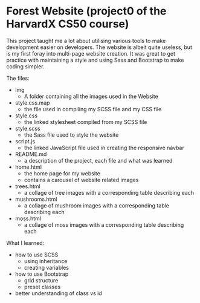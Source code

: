 # Forest Website (project0 of the HarvardX CS50 course)

This project taught me a lot about utilising various tools to make development easier on developers.
The website is albeit quite useless, but is my first foray into multi-page website creation. It was great to get practice with maintaining a style and using Sass and Bootstrap to make coding simpler.

The files:
* img
  * A folder containing all the images used in the Website
* style.css.map
  * the file used in compiling my SCSS file and my CSS file
* style.css
  * the linked stylesheet compiled from my SCSS file
* style.scss
  * the Sass file used to style the website
* script.js
  * the linked JavaScript file used in creating the responsive navbar
* README.md
  * a description of the project, each file and what was learned
* home.html
  * the home page for my website
  * contains a carousel of website related images
* trees.html
  * a collage of tree images with a corresponding table describing each
* mushrooms.html
  * a collage of mushroom images with a corresponding table describing each
* moss.html
  * a collage of moss images with a corresponding table describing each

What I learned:
* how to use SCSS
  * using inheritance
  * creating variables
* how to use Bootstrap
  * grid structure
  * preset classes
* better understanding of class vs id
